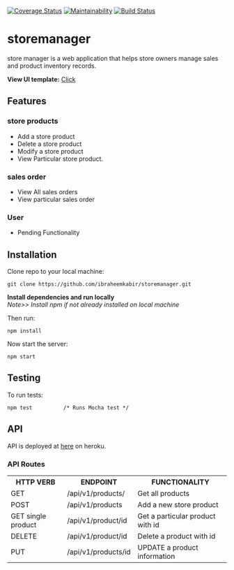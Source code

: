 [![Coverage Status](https://coveralls.io/repos/github/ibraheemkabir/storemanager/badge.svgbranch=develop)](https://coveralls.io/github/ibraheemkabir/storemanager?branch=develop) 
[![Maintainability](https://api.codeclimate.com/v1/badges/841601697d850f317d67/maintainability)](https://codeclimate.com/github/ibraheemkabir/storemanager/maintainability)
[![Build Status](https://travis-ci.org/ibraheemkabir/storemanager.svg?branch=develop)](https://travis-ci.org/ibraheemkabir/storemanager)

# storemanager

store manager is a web application that helps store owners manage sales and product inventory records.

**View UI template:** [Click]()

## Features

### store products

- Add a store product
- Delete a store product
- Modify a store product
- View Particular store product.

### sales order
- View All sales orders
- View particular sales order

### User

- Pending Functionality

## Installation

Clone repo to your local machine:

```git
git clone https://github.com/ibraheemkabir/storemanager.git
```

**Install dependencies and run locally**<br/>
*Note>> Install npm if not already installed on local machine*

Then run:

```npm
npm install
```
Now start the server:

```npm
npm start
```

## Testing

To run tests:

```npm
npm test          /* Runs Mocha test */
```

## API

API is deployed at [here]() on heroku.

### API Routes

<table>
	<tr>
		<th>HTTP VERB</th>
		<th>ENDPOINT</th>
		<th>FUNCTIONALITY</th>
	</tr>
	<tr>
		<td>GET</td>
		<td>/api/v1/products/</td> 
		<td>Get all products</td>
	</tr>
	<tr>
		<td>POST</td>
		<td>/api/v1/products</td> 
		<td>Add a new store product</td>
	</tr>
	<tr>
		<td>GET single product</td>
		<td>/api/v1/product/id</td> 
		<td>Get a particular product with id</td>
	</tr>
	<tr>
		<td>DELETE</td>
		<td>/api/v1/product/id</td> 
		<td>Delete a product with id </td>
	</tr>
	<tr>
		<td>PUT</td>
			<td>/api/v1/products/id</td> 
		<td>UPDATE a product information</td>
	</tr>
</table>

